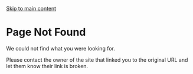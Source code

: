[Skip to main content](https://docs.uniswap.org/contracts/v4/#)

# Page Not Found

We could not find what you were looking for.

Please contact the owner of the site that linked you to the original URL and let them know their link is broken.